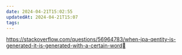 ```yaml
---
date: 2024-04-21T15:02:55
updatedAt: 2024-04-21T15:07
tags: 
---
```

https://stackoverflow.com/questions/56964783/when-jpa-qentity-is-generated-it-is-generated-with-a-certain-word